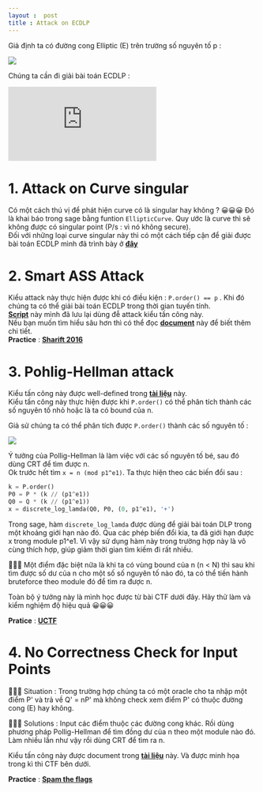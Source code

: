 ```yaml
---
layout :  post 
title : Attack on ECDLP 
---  
```

Giả định ta có đường cong Elliptic (E) trên trường số nguyên tố p :  

![](https://latex.codecogs.com/gif.latex?y^{2}&space;=&space;x^{3}&space;&plus;&space;Ax&plus;b) 

Chúng ta cần đi giải bài toán ECDLP :   

![](https://latex.codecogs.com/gif.latex?Q=nP)  


# 1. Attack on Curve singular  
Có một cách thú vị để phát hiện curve có là singular hay không ? 😀😀😀 Đó là khai báo trong sage bằng funtion ```EllipticCurve```. Quy ước là curve thì sẽ không được có singular point (P/s : vì nó không secure).  
Đối với những loại curve singular này thì có một cách tiếp cận để giải được bài toán ECDLP mình đã trình bày ở [**đây**](https://hacmao.pw/Crypto/ECC/ECDLP_singular/)   

# 2. Smart ASS Attack   

Kiểu attack này thực hiện được khi có điều kiện : ```P.order() == p``` . Khi đó chúng ta có thể giải bài toán ECDLP trong thời gian tuyến tính.    
[**Script**](https://github.com/hacmao/hacmao.github.io/blob/master/Crypto/ECC/ECDLP_script/smart_ASS_attack.py) này mình đã lưu lại dùng đễ attack kiểu tấn công này.   
Nếu bạn muốn tìm hiểu sâu hơn thì có thể đọc [**document**](https://hpl.hp.com/techreports/97/HPL-97-128.pdf) này để biết thêm chi tiết.  
**Practice** : [**Sharift 2016**](https://hxp.io/blog/25/SharifCTF%202016:%20crypto350%20%22British%20Elevator%22%20writeup/)  

# 3. Pohlig-Hellman attack     

Kiểu tấn công này được well-defined trong [**tài liệu**](https://koclab.cs.ucsb.edu/teaching/ecc/project/2015Projects/Sommerseth+Hoeiland.pdf) này.  
Kiểu tấn công này thực hiện được khi ```P.order()``` có thể phân tích thành các số nguyên tố nhỏ hoặc là ta có bound của n.  

Giả sử chúng ta có thể phân tích được ```P.order()``` thành các số nguyên tố :  

![](https://latex.codecogs.com/gif.latex?P.order()&space;=&space;p_{1}^{e_{1}}.p_{2}^{e_{2}}...p_{r}^{e_{r}})   

Ý tưởng của Pollig-Hellman là làm việc với các số nguyên tố bé, sau đó dùng CRT để tìm được n.   
Ok trước hết tìm ```x = n (mod p1^e1)```. Ta thực hiện theo các biến đổi sau :   

```python
k = P.order() 
P0 = P * (k // (p1^e1)) 
Q0 = Q * (k // (p1^e1)) 
x = discrete_log_lamda(Q0, P0, (0, p1^e1), '+')    
```   

Trong sage, hàm ```discrete_log_lamda``` được dùng để giải bài toán DLP trong một khoảng giới hạn nào đó. Qua các phép biến đổi kia, ta đã giới hạn được x trong module p1^e1. Vì vậy sử dụng hàm này trong trường hợp này là vô cùng thích hợp, giúp giảm thời gian tìm kiếm đi rất nhiều.    

🐣🐣🐣 Một điểm đặc biệt nữa là khi ta có vùng bound của n (n < N) thì sau khi tìm được số dư của n cho một số số nguyên tố nào đó, ta có thể tiến hành bruteforce theo module đó để tìm ra được n.  

Toàn bộ ý tưởng này là mình học được từ bài CTF dưới đây. Hãy thử làm và kiểm nghiệm độ hiệu quả 😀😀😀   

**Pratice** : [**UCTF**](https://aadityapurani.com/2019/03/11/utctf-2019-writeups/#alice)   

# 4. No Correctness Check for Input Points   
🎏🎏🎏 Situation : Trong trường hợp chúng ta có một oracle cho ta nhập một điểm P' và trả về Q' = nP' mà không check xem điểm P' có thuộc đường cong (E) hay không.  

🎇🎇🎇 Solutions : Input các điểm thuộc các đường cong khác. Rồi dùng phương pháp Pollig-Hellman để tìm đồng dư của n theo một module nào đó. Làm nhiều lần như vậy rồi dùng CRT để tìm ra n.  

Kiểu tấn công này được document trong [**tài liệu**](https://www.iacr.org/archive/crypto2000/18800131/18800131.pdf) này. Và được minh họa trong kì thi CTF bên dưới.  

**Practice** :  [**Spam the flags**](https://github.com/p4-team/ctf/tree/master/2019-04-07-spam-and-flags-teaser/crypto_ecc)   


